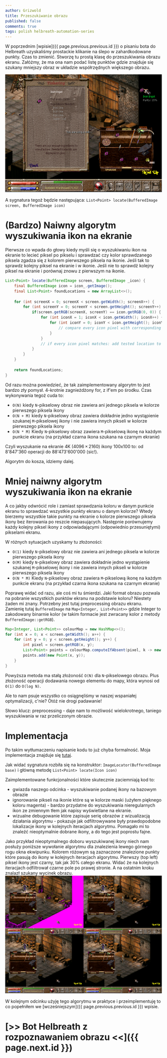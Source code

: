 ```yaml
---
author: Grizwold
title: Przeszukiwanie obrazu
published: false
comments: true
tags: polish helbreath-automation-series
---
```


W poprzednim [wpisie]({{ page.previous.previous.id }}) o pisaniu bota do Helbreath uzyskaliśmy prostackie klikanie na ślepo
w zahardkodowane punkty. Czas to zmienić. Stworzę tu prostą klasę do przeszukiwania obrazu ekranu. Załóżmy, że ma ona nam 
podać listę punktów gdzie znajduje się szukany mniejszy obraz w układzie współrzędnych większego obrazu.

![](assets/post4/iron_ingot_finding.png)

A sygnatura tegoż będzie następująca: `List<Point> locate(BufferedImage screen, BufferedImage icon)`

# (Bardzo) Naiwny algorytm wyszukiwania ikon na ekranie
Pierwsze co wpada do głowy kiedy myśli się o wyszukiwaniu ikon na ekranie to lecieć piksel po pikselu i sprawdzać czy
kolor sprawdzanego piksela zgadza się z kolorem pierwszego piksela na ikonie. Jeśli tak to sprawdz kolejny piksel na ekranie
i w ikonie. Jeśli nie to sprawdź kolejny piksel na ekranie i porównaj znowu z pierwszym na ikonie.

```java
List<Point> locate(BufferedImage screen, BufferedImage _icon) {
    final BufferedImage icon = icon_.getImage();
    final List<Point> foundLocations = new ArrayList<>();

    for (int screenX = 0; screenX < screen.getWidth(); screenX++) {
        for (int screenY = 0; screenY < screen.getHeight(); screenY++) {
            if(screen.getRGB(screenX, screenY) == icon.getRGB(0, 0)) {
                for (int iconX = 1; iconX < icon.getWidth(); iconX++) {
                    for (int iconY = 0; iconY < icon.getHeight(); iconY++) {
                        // compare every icon pixel with corresponding screen pixel
                    }
                }
                // if every icon pixel matches: add tested location to foundLocations list
            }
        }
    }

    return foundLocations;
}
```

Od razu można powiedzieć, że tak zaimplementowany algorytm to jest bardzo zły pomysł. 4-krotnie zagnieżdżony for, z if'em 
po środku. Czas wykonywania tegoż cuda to:
- `O(N)` kiedy `N`-pikselowy obraz nie zawiera ani jednego piksela w kolorze pierwszego piksela ikony
- `O(N + M)` kiedy `N`-pikselowy obraz zawiera dokładnie jedno wystąpienie szukanej `M`-pikselowej ikony i nie zawiera 
innych pikseli w kolorze pierwszego piksela ikony
- `O(N * M)` Kiedy `N`-pikselowy obraz zawiera `M`-pikselową ikonę na każdym punkcie ekranu (na przykład czarna ikona 
szukana na czarnym ekranie)

Czyli wyszukanie na ekranie 4K (4096 × 2160) ikony 100x100 to: od ‭8'847'360‬ operacji do ‭88'473'600'000‬ (sic!).

Algorytm do kosza, idziemy dalej.

# Mniej naiwny algorytm wyszukiwania ikon na ekranie
A co jakby odwrócić role i zamiast sprawdzania koloru w danym punkcie ekranu to sprawdzać wszystkie punkty ekranu o danym 
kolorze? Wtedy bierzemy wszystkie takie punkty na ekranie o kolorze pierwszego piksela ikony bez iterowania po reszcie 
niepasujących. Następnie porównujemy każdy kolejny piksel ikony z odpowiadającymi (odpowiednio przesuniętymi) pikselami
ekranu.

W różnych sytuacjach uzyskamy tu złożoności:
- `O(1)` kiedy `N`-pikselowy obraz nie zawiera ani jednego piksela w kolorze pierwszego piksela ikony
- `O(M)` kiedy `N`-pikselowy obraz zawiera dokładnie jedno wystąpienie szukanej `M`-pikselowej ikony i nie zawiera 
innych pikseli w kolorze pierwszego piksela ikony
- `O(N * M)` Kiedy `N`-pikselowy obraz zawiera `M`-pikselową ikonę na każdym punkcie ekranu (na przykład czarna ikona 
szukana na czarnym ekranie)

Poprawę widać od razu, ale coś mi tu śmierdzi. Jaki format obrazu pozwala na pobranie wszystkich punktów ekranu na podstawie
koloru? Niestety żaden mi znany. Potrzebny jest tutaj preprocessing obrazu ekranu. Zamienię tutaj `BufferedImage` na 
`Map<Integer, List<Point>>` gdzie Integer to zakodowany binarnie kolor (w takim formacie jest zwracany kolor z metody
`BufferedImage::getRGB`).

```java
Map<Integer, List<Point>> colourMap = new HashMap<>();
for (int x = 0; x < screen.getWidth(); x++) {
    for (int y = 0; y < screen.getHeight(); y++) {
        int pixel = screen.getRGB(x, y);
        List<Point> points = colourMap.computeIfAbsent(pixel, k -> new ArrayList<>());
        points.add(new Point(x, y));
    }
}
```

Powyższa metoda ma stałą złożoność `O(N)` dla `N`-pikselowego obrazu. Plus złożoność operacji dodawania nowego elementu do mapy,
która wynosi od `O(1)` do `O(log N)`. 

Ale to nam psuje wszystko co osiągnęliśmy w naszej wspaniałej optymalizacji, c'nie? Otóż nie drogi padawanie!

Słowo klucz: preprocessing - daje nam to możliwość wielokrotnego, taniego wyszukiwania w raz przeliczonym obrazie.  

# Implementacja
Po takim wytłumaczeniu napisanie kodu to już chyba formalność. Moja implementacja znajduje 
się [tutaj](https://github.com/tomekbielaszewski/screen-automation/blob/master/src/main/java/pl/grizwold/screenautomation/ImageLocator.java).

Jak widać sygnatura rozbiła się na konstruktor: `ImageLocator(BufferedImage base)` i główną metodę `List<Point> locate(Icon icon)`

Zaimplementowane funkcjonalności które skutecznie zaciemniają kod to:
- gwiazda naszego odcinka - wyszukiwanie podanej ikony na bazowym obrazie
- ignorowanie pikseli na ikonie które są w kolorze maski (użyłem pięknego koloru magenta) - bardzo przydatne do wyszukiwania 
nieregularnych ikon ze zmiennym tłem jak napisy wyświetlane na ekranie.
- wizualne debugowanie które zapisuje serię obrazów z wizualizacją działania algorytmu - pokazuje jak odfiltrowywane były
prawdopodobne lokalizacje ikony w kolejnych iteracjach algorytmu. Pomagało mi to znaleźć nieoptymalnie dobrane ikony, a do
tego jest poprostu fajne.

Jako przykład nieoptymalnego doboru wyszukiwanej ikony niech nam posłuży poniższe wywołanie algorytmu dla znalezienia
lewego górnego rogu okna ekwipunku. Kolorem różowym są zaznaczone znalezione punkty które pasują do ikony w kolejnych 
iteracjach algorytmu. Pierwszy (top left) piksel ikony jest czarny, tak jak 30% całego ekranu. Widać że na kolejnych 
iteracjach odfiltrował czarne pole po prawej stronie. A na ostatnim kroku znalazł szukany wycinek obrazu.
![](assets/post4/blogpost_bag_searching_nonoptimal_icon_final.png)

W kolejnym odcinku użyję tego algorytmu w praktyce i przeimplementuję to co popełniłem we [wcześniejszym]({{ page.previous.previous.id }}) wpisie.

# [>> Bot Helbreath z rozpoznawaniem obrazu <<]({{ page.next.id }}) 
